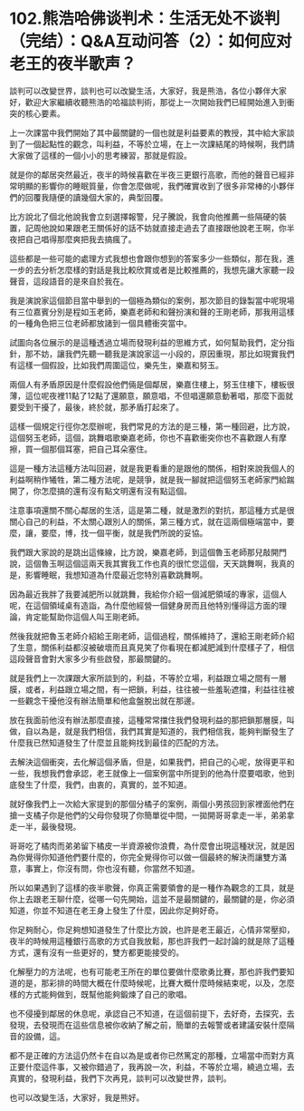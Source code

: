 # 102.熊浩哈佛谈判术：生活无处不谈判（完结）：Q&A互动问答（2）：如何应对老王的夜半歌声？

談判可以改變世界，談判也可以改變生活，大家好，我是熊浩，各位小夥伴大家好，歡迎大家繼續收聽熊浩的哈福談判術，那從上一次開始我們已經開始進入到衝突的核心要素。

上一次課當中我們開始了其中最關鍵的一個也就是利益要素的教授，其中給大家談到了一個起點性的觀念，叫利益，不等於立場，在上一次課結尾的時候啊，我們請大家做了這樣的一個小小的思考練習，那就是假設。

就是你的鄰居突然最近，夜半的時候喜歡在半夜三更銀行高歌，而他的聲音已經非常明顯的影響你的睡眠質量，你會怎麼做呢，我們確實收到了很多非常棒的小夥伴們的回覆我隨便的讀幾個大家的，典型回覆。

比方說北了個北他說我會立刻選擇報警，兒子騰說，我會向他推薦一些隔硬的裝置，記周他說如果跟老王關係好的話不妨就直接走過去了直接跟他說老王啊，你半夜把自己唱得那麼爽把我去搞瘋了。

這些都是一些可能的處理方式我想也會跟你想到的答案多少一些類似，那在我，進一步的去分析怎麼樣的對話是我比較欣賞或者是比較推薦的，我想先讓大家聽一段聲音，這段語音的是來自於我在。

我是演說家這個節目當中舉到的一個極為類似的案例，那次節目的錄製當中呢現場有三位嘉賓分別是程如玉老師，樂嘉老師和和聲扮演和聲的王剛老師，那我用這樣的一種角色把三位老師都放諸到一個具體衝突當中。

試圖向各位展示的是這種透過立場而發現利益的思維方式，如何幫助我們，定分指針，那不妨，讓我們先聽一聽我是演說家這一小段的，原因重現，那比如現實我們有這樣一個假設，比如我們周圍這位，樂先生，樂嘉和努玉。

兩個人有矛盾原因是什麼假設他們倆是個鄰居，樂嘉住樓上，努玉住樓下，樓板很薄，這位呢夜裡11點了12點了還願意，願意唱，不但唱還願意動著唱，那麼下面就要受到干擾了，最後，終於就，那矛盾打起來了。

這樣一個規定行徑你怎麼辦呢，我們常見的方法的是三種，第一種回避，比方說，這個努玉老師，這個，跳舞唱歌樂嘉老師，你也不喜歡衝突你也不喜歡跟人有摩擦，買一個那個耳塞，把自己耳朵塞住。

這是一種方法這種方法叫回避，就是我更看重的是跟他的關係，相對來說我個人的利益啊稍作犧牲，第二種方法呢，是競爭，就是我一腳就把這個努玉老師家門給踹開了，你怎麼搞的還有沒有點文明還有沒有點這個。

注意事項還關不關心鄰居的生活，這是第二種，就是激烈的對抗，那這種方式是很關心自己的利益，不太關心跟別人的關係，第三種方式，就在這兩個極端當中，要麼，讓，要麼，博，找一個平衡，就是我們所說的妥協。

我們跟大家說的是跳出這條線，比方說，樂嘉老師，到這個魯玉老師那兒敲開門說，這個魯玉啊這個這兩天我其實我工作也真的很忙您這個，天天跳舞啊，我真的是，影響睡眠，我想知道為什麼最近您特別喜歡跳舞啊。

因為最近我胖了我要減肥所以就跳舞，我給你介紹一個減肥領域的專家，這個人呢，在這個領域桌有造詣，為什麼他經營一個健身房而且他特別懂得這方面的理論，肯定能幫助你這個人叫王剛老師。

然後我就把魯玉老師介紹給王剛老師，這個過程，關係維持了，還給王剛老師介紹了生意，關係利益都沒被破壞而且真見笑了你看現在都減肥減到什麼樣子了，相信這段聲音會對大家多少有些啟發，那最關鍵的。

就是我們上一次課跟大家所談到的，利益，不等於立場，利益跟立場之間有一層膜，或者，利益跟立場之間，有一把鎖，利益，往往被一些羞恥遮擋，利益往往被一些觀念干擾他沒有辦法簡單和他盒盤脫出就在那邊。

放在我面前他沒有辦法那麼直接，這種常常擋住我們發現利益的那把鎖那層膜，叫做，自以為是，就是我們相信，我們其實是知道的，我們相信我，能夠判斷發生了什麼我已然知道發生了什麼並且能夠找到最佳的匹配的方法。

去解決這個衝突，去化解這個矛盾，但是，如果我們，把自己的心呢，放得更平和一些，我想我們會承認，老王就像上一個案例當中所提到的他為什麼要唱歌，他到底發生了什麼，我們，由衷的，真實的，並不知道。

就好像我們上一次給大家提到的那個分橘子的案例，兩個小男孩回到家裡面他們在搶一支橘子你是他們的父母你發現了你簡單從中間，一拋開哥哥拿走一半，弟弟拿走一半，最後發現。

哥哥吃了橘肉而弟弟留下橘皮一半資源被你浪費，為什麼會出現這種狀況，就是因為你覺得你知道他們要什麼的，你完全覺得你可以做一個最終的解決而讓雙方滿意，事實上，你沒有問，你也沒有聽，你當然不知道。

所以如果遇到了這樣的夜半歌聲，你真正需要領會的是一種作為觀念的工具，就是你上去跟老王聊什麼，從哪一句先開始，這並不是最關鍵的，最關鍵的是，你必須知道，你並不知道在老王身上發生了什麼，因此你足夠好奇。

你足夠耐心，你足夠想知道發生了什麼比方說，也許是老王最近，心情非常壓抑，夜半的時候用這種銀行高歌的方式自我放鬆，那也許我們一起討論的就是除了這種方式，還有沒有一些更好的，雙方都更能接受的。

化解壓力的方法呢，也有可能老王所在的單位要做什麼歌勇比賽，那也許我們要知道的是，那彩排的時間大概在什麼時候呢，比賽大概什麼時候結束呢，以及，怎麼樣的方式能夠做到，既幫他能夠鍛煉了自己的歌唱。

也不侵擾到鄰居的休息呢，承認自己不知道，在這個前提下，去好奇，去探究，去發現，去發現而在這些信息被你收納了解之前，簡單的去報警或者建議安裝什麼隔音的設備，這。

都不是正確的方法這仍然卡在自以為是或者你已然篤定的那種，立場當中而對方真正要什麼這件事，又被你錯過了，我再說一次，利益，不等於立場，繞過立場，去真實的，發現利益，我們下次再見，談判可以改變世界，談判。

也可以改變生活，大家好，我是熊好。